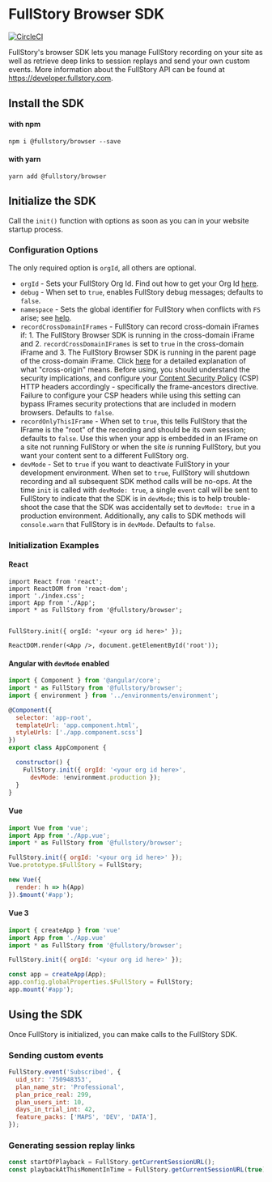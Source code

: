 # FullStory Browser SDK

[![CircleCI](https://circleci.com/gh/fullstorydev/fullstory-browser-sdk.svg?style=svg)](https://circleci.com/gh/fullstorydev/fullstory-browser-sdk)

FullStory's browser SDK lets you manage FullStory recording on your site as well as retrieve deep links to session replays and send your own custom events. More information about the FullStory API can be found at https://developer.fullstory.com.


## Install the SDK

#### with npm

```
npm i @fullstory/browser --save
```

#### with yarn
```
yarn add @fullstory/browser
```

## Initialize the SDK

Call the `init()` function with options as soon as you can in your website startup process.

### Configuration Options

The only required option is `orgId`, all others are optional.

*  `orgId` -  Sets your FullStory Org Id. Find out how to get your Org Id [here](https://help.fullstory.com/hc/en-us/articles/360047075853).
*  `debug` - When set to `true`, enables FullStory debug messages; defaults to `false`.
* `namespace` - Sets the global identifier for FullStory when conflicts with `FS` arise; see [help](https://help.fullstory.com/hc/en-us/articles/360020624694-What-if-the-identifier-FS-is-used-by-another-script-on-my-site-).
* `recordCrossDomainIFrames` - FullStory can record cross-domain iFrames if: 1. The FullStory Browser SDK is running in the cross-domain iFrame and 2. `recordCrossDomainIFrames` is set to `true` in the cross-domain iFrame and 3. The FullStory Browser SDK is running in the parent page of the cross-domain iFrame. Click [here](https://developer.mozilla.org/en-US/docs/Web/Security/Same-origin_policy) for a detailed explanation of what "cross-origin" means. Before using, you should understand the security implications, and configure your [Content Security Policy](https://www.html5rocks.com/en/tutorials/security/content-security-policy/) (CSP) HTTP headers accordingly - specifically the frame-ancestors directive. Failure to configure your CSP headers while using this setting can bypass IFrames security protections that are included in modern browsers. Defaults to `false`. 
* `recordOnlyThisIFrame` - When set to `true`, this tells FullStory that the IFrame is the "root" of the recording and should be its own session; defaults to `false`. Use this when your app is embedded in an IFrame on a site not running FullStory or when the site *is* running FullStory, but you want your content sent to a different FullStory org.
* `devMode` - Set to `true` if you want to deactivate FullStory in your development environment. When set to `true`, FullStory will shutdown recording and all subsequent SDK method calls will be no-ops. At the time `init` is called with `devMode: true`, a single `event` call will be sent to FullStory to indicate that the SDK is in `devMode`; this is to help trouble-shoot the case that the SDK was accidentally set to `devMode: true` in a production environment. Additionally, any calls to SDK methods will `console.warn` that FullStory is in `devMode`. Defaults to `false`.

### Initialization Examples

#### React

```JSX
import React from 'react';
import ReactDOM from 'react-dom';
import './index.css';
import App from './App';
import * as FullStory from '@fullstory/browser';


FullStory.init({ orgId: '<your org id here>' });

ReactDOM.render(<App />, document.getElementById('root'));
```

#### Angular with `devMode` enabled

```javascript
import { Component } from '@angular/core';
import * as FullStory from '@fullstory/browser';
import { environment } from '../environments/environment';

@Component({
  selector: 'app-root',
  templateUrl: 'app.component.html',
  styleUrls: ['./app.component.scss']
})
export class AppComponent {

  constructor() {
    FullStory.init({ orgId: '<your org id here>',
      devMode: !environment.production });
  }
}
```

#### Vue

```javascript
import Vue from 'vue';
import App from './App.vue';
import * as FullStory from '@fullstory/browser';

FullStory.init({ orgId: '<your org id here>' });
Vue.prototype.$FullStory = FullStory;

new Vue({
  render: h => h(App)
}).$mount('#app');
```

#### Vue 3

```javascript
import { createApp } from 'vue'
import App from './App.vue'
import * as FullStory from '@fullstory/browser';

FullStory.init({ orgId: '<your org id here>' });

const app = createApp(App);
app.config.globalProperties.$FullStory = FullStory;
app.mount('#app');
```

## Using the SDK

Once FullStory is initialized, you can make calls to the FullStory SDK.

### Sending custom events

```JavaScript
FullStory.event('Subscribed', {
  uid_str: '750948353',
  plan_name_str: 'Professional',
  plan_price_real: 299,
  plan_users_int: 10,
  days_in_trial_int: 42,
  feature_packs: ['MAPS', 'DEV', 'DATA'],
});
```

### Generating session replay links

```JavaScript
const startOfPlayback = FullStory.getCurrentSessionURL();
const playbackAtThisMomentInTime = FullStory.getCurrentSessionURL(true);
```
